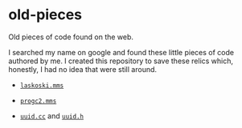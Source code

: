 # old-pieces
Old pieces of code found on the web.

I searched my name on google and found these little pieces of code authored by me.
I created this repository to save these relics which, honestly, I had no idea that were still around.

- [`laskoski.mms`](http://mmix.cs.hm.edu/mmixmasters/5_2C/laskoski.mms)
- [`progc2.mms`](http://mmix.cs.hm.edu/supplement/5.2/progc2.mms)

- [`uuid.cc`](https://swarm.workshop.perforce.com/files/guest/perforce_software/p4/2014.1/support/uuid.cc?v=1) and
  [`uuid.h`](https://swarm.workshop.perforce.com/files/guest/perforce_software/p4/2014.1/support/uuid.h?v=1)
